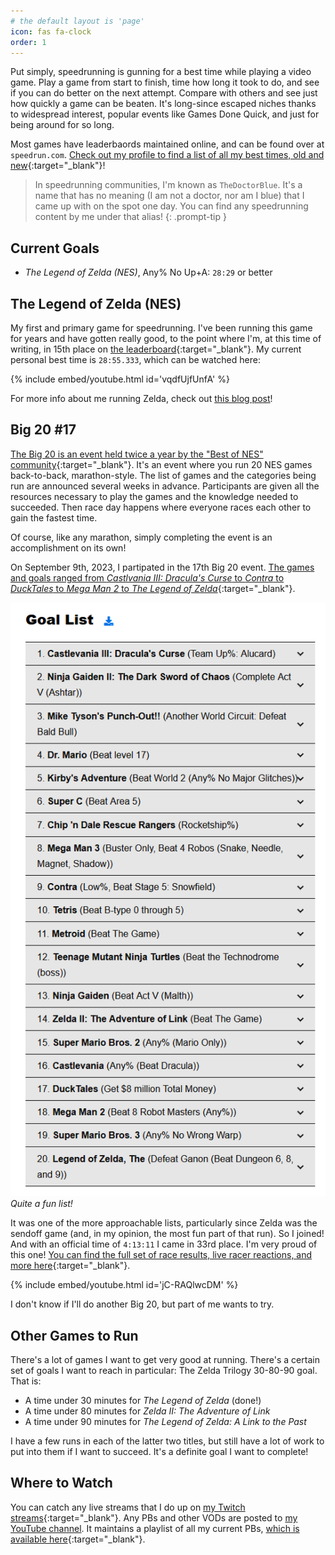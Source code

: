 ```yaml
---
# the default layout is 'page'
icon: fas fa-clock
order: 1
---
```


Put simply, speedrunning is gunning for a best time while playing a video game. Play a game from start to finish, time how long it took to do, and see if you can do better on the next attempt. Compare with others and see just how quickly a game can be beaten. It's long-since escaped niches thanks to widespread interest, popular events like Games Done Quick, and just for being around for so long.

Most games have leaderbaords maintained online, and can be found over at `speedrun.com`. [Check out my profile to find a list of all my best times, old and new](https://www.speedrun.com/users/TheDoctorBlue){:target="_blank"}!

> In speedrunning communities, I'm known as `TheDoctorBlue`. It's a name that has no meaning (I am not a doctor, nor am I blue) that I came
> up with on the spot one day. You can find any speedrunning content by me under that alias!
{: .prompt-tip }

## Current Goals

- *The Legend of Zelda (NES)*, Any% No Up+A: `28:29` or better

## The Legend of Zelda (NES)

My first and primary game for speedrunning. I've been running this game for years and have gotten really good, to the point where I'm, at this time of writing, in 15th place on [the leaderboard](https://www.speedrun.com/the_legend_of_zelda){:target="_blank"}. My current personal best time is `28:55.333`, which can be watched here:

{% include embed/youtube.html id='vqdfUjfUnfA' %}

For more info about me running Zelda, check out [this blog post](/posts/beginning-speedrunning/)!

## Big 20 #17

[The Big 20 is an event held twice a year by the "Best of NES" community](https://thebig20nes.com/){:target="_blank"}. It's an event where you run 20 NES games back-to-back, marathon-style. The list of games and the categories being run are announced several weeks in advance. Participants are given all the resources necessary to play the games and the knowledge needed to succeeded. Then race day happens where everyone races each other to gain the fastest time.

Of course, like any marathon, simply completing the event is an accomplishment on its own!

On September 9th, 2023, I partipated in the 17th Big 20 event. [The games and goals ranged from *Castlvania III: Dracula's Curse* to *Contra* to *DuckTales* to *Mega Man 2* to *The Legend of Zelda*](https://thebig20nes.com/race-17/){:target="_blank"}.

![The list of games and goals for Big 20 #17](/assets/pages/speedrunning/big-20-17-goal-list.png)
_Quite a fun list!_

It was one of the more approachable lists, particularly since Zelda was the sendoff game (and, in my opinion, the most fun part of that run). So I joined! And with an official time of `4:13:11` I came in 33rd place. I'm very proud of this one! [You can find the full set of race results, live racer reactions, and more here](https://racetime.gg/best-of-nes/cunning-arctic-6615){:target="_blank"}.

{% include embed/youtube.html id='jC-RAQlwcDM' %}

I don't know if I'll do another Big 20, but part of me wants to try.

## Other Games to Run

There's a lot of games I want to get very good at running. There's a certain set of goals I want to reach in particular: The Zelda Trilogy 30-80-90 goal. That is:

- A time under 30 minutes for *The Legend of Zelda* (done!)
- A time under 80 minutes for *Zelda II: The Adventure of Link*
- A time under 90 minutes for *The Legend of Zelda: A Link to the Past*

I have a few runs in each of the latter two titles, but still have a lot of work to put into them if I want to succeed. It's a definite goal I want to complete!

## Where to Watch

You can catch any live streams that I do up on [my Twitch streams](https://twitch.tv/TheDoctorBlue){:target="_blank"}. Any PBs and other VODs are posted to [my YouTube channel](https://www.youtube.com/@doctorblue4942). It maintains a playlist of all my current PBs, [which is available here](https://www.youtube.com/playlist?list=PLXZHZAjBXXQwuOXUZFiMqSHMDs-0PDL_0){:target="_blank"}.
